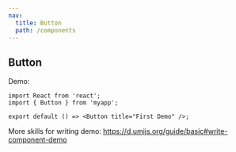 ```yaml
---
nav:
  title: Button
  path: /components
---
```


## Button

Demo:

```tsx
import React from 'react';
import { Button } from 'myapp';

export default () => <Button title="First Demo" />;
```

More skills for writing demo: https://d.umijs.org/guide/basic#write-component-demo
